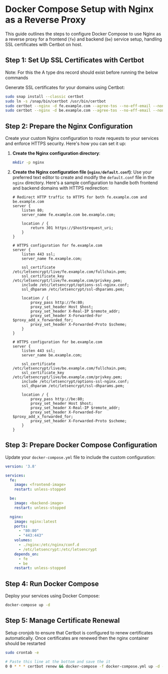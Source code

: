 
# Docker Compose Setup with Nginx as a Reverse Proxy

This guide outlines the steps to configure Docker Compose to use Nginx as a reverse proxy for a frontend (`fe`) and backend (`be`) service setup, handling SSL certificates with Certbot on host.


## Step 1: Set Up SSL Certificates with Certbot

Note: For this the A type dns record should exist before running the below commands

Generate SSL certificates for your domains using Certbot:

```bash
sudo snap install --classic certbot
sudo ln -s /snap/bin/certbot /usr/bin/certbot
sudo certbot --nginx -d fe.example.com --agree-tos --no-eff-email --non-interactive --redirect --email example@gmail.com
sudo certbot --nginx -d be.example.com --agree-tos --no-eff-email --non-interactive --redirect --email example@gmail.com
```

## Step 2: Prepare the Nginx Configuration

Create your custom Nginx configuration to route requests to your services and enforce HTTPS security. Here's how you can set it up:

1. **Create the Nginx configuration directory**:
   ```bash
   mkdir -p nginx
   ```

2. **Create the Nginx configuration file (`nginx/default.conf`)**:
   Use your preferred text editor to create and modify the `default.conf` file in the `nginx` directory. Here's a sample configuration to handle both frontend and backend domains with HTTPS redirection:

   ```nginx
   # Redirect HTTP traffic to HTTPS for both fe.example.com and be.example.com
   server {
       listen 80;
       server_name fe.example.com be.example.com;

       location / {
           return 301 https://$host$request_uri;
       }
   }

   # HTTPS configuration for fe.example.com
   server {
       listen 443 ssl;
       server_name fe.example.com;

       ssl_certificate /etc/letsencrypt/live/fe.example.com/fullchain.pem;
       ssl_certificate_key /etc/letsencrypt/live/fe.example.com/privkey.pem;
       include /etc/letsencrypt/options-ssl-nginx.conf;
       ssl_dhparam /etc/letsencrypt/ssl-dhparams.pem;

       location / {
           proxy_pass http://fe:80;
           proxy_set_header Host $host;
           proxy_set_header X-Real-IP $remote_addr;
           proxy_set_header X-Forwarded-For $proxy_add_x_forwarded_for;
           proxy_set_header X-Forwarded-Proto $scheme;
       }
   }

   # HTTPS configuration for be.example.com
   server {
       listen 443 ssl;
       server_name be.example.com;

       ssl_certificate /etc/letsencrypt/live/be.example.com/fullchain.pem;
       ssl_certificate_key /etc/letsencrypt/live/be.example.com/privkey.pem;
       include /etc/letsencrypt/options-ssl-nginx.conf;
       ssl_dhparam /etc/letsencrypt/ssl-dhparams.pem;

       location / {
           proxy_pass http://be:80;
           proxy_set_header Host $host;
           proxy_set_header X-Real-IP $remote_addr;
           proxy_set_header X-Forwarded-For $proxy_add_x_forwarded_for;
           proxy_set_header X-Forwarded-Proto $scheme;
       }
   }
   ```

## Step 3: Prepare Docker Compose Configuration

Update your `docker-compose.yml` file to include the custom configuration:

```yaml
version: '3.8'

services:
  fe:
    image: <frontend-image>
    restart: unless-stopped

  be:
    image: <backend-image>
    restart: unless-stopped

  nginx:
    image: nginx:latest
    ports:
      - "80:80"
      - "443:443"
    volumes:
      - ./nginx:/etc/nginx/conf.d
      - /etc/letsencrypt:/etc/letsencrypt
    depends_on:
      - fe
      - be
    restart: unless-stopped
```

## Step 4: Run Docker Compose

Deploy your services using Docker Compose:

```bash
docker-compose up -d
```

## Step 5: Manage Certificate Renewal

Setup cronjob to ensure that Certbot is configured to renew certificates automatically. Once certificates are renewed then the nginx container should be restarted

```bash
sudo crontab -e

# Paste this line at the bottom and save the it
0 0 * * * certbot renew && docker-compose -f docker-compose.yml up -d --build --force-recreate --no-deps nginx

```
